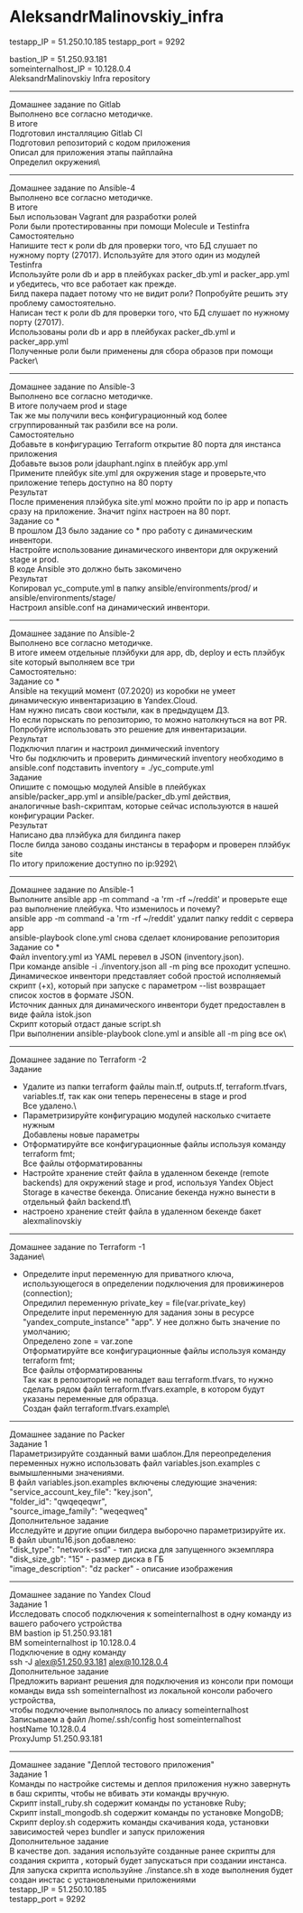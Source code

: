 # AleksandrMalinovskiy_infra
testapp_IP = 51.250.10.185
testapp_port = 9292

bastion_IP = 51.250.93.181\
someinternalhost_IP = 10.128.0.4\
AleksandrMalinovskiy Infra repository
_________________
Домашнее задание по Gitlab\
Выполнено все согласно методичке.\
В итоге\
Подготовил инсталляцию Gitlab CI\
Подготовил репозиторий с кодом приложения\
Описал для приложения этапы пайплайна\
Определил окружения\
________________
Домашнее задание по Ansible-4\
Выполнено все согласно методичке.\
В итоге\
Был использован Vagrant для разработки ролей\
Роли были протестированны  при помощи Molecule и Testinfra\
Самостоятельно\
Напишите тест к роли db для проверки того, что БД слушает по нужному порту (27017). Используйте для этого один из модулей Testinfra\
Используйте роли db и app в плейбуках packer_db.yml и packer_app.yml и убедитесь, что все работает как прежде.\
Билд пакера падает потому что не видит роли? Попробуйте решить эту проблему самостоятельно.\
Написан тест к роли db для проверки того, что БД слушает по нужному порту (27017).\
Использованы роли db и app в плейбуках packer_db.yml и packer_app.yml\
Полученные роли были применены для сбора образов при помощи Packer\
_________________
Домашнее задание по Ansible-3\
Выполнено все согласно методичке.\
В итоге получаем prod и stage\
Так же мы получили весь конфигурационный код более сгруппированный так разбили все на роли.\
Самостоятельно\
Добавьте в конфигурацию Terraform открытие 80 порта для инстанса приложения\
Добавьте вызов роли jdauphant.nginx в плейбук app.yml\
Примените плейбук site.yml для окружения stage и проверьте,что приложение теперь доступно на 80 порту\
Результат\
После применения плэйбука site.yml можно пройти по ip app и попасть сразу на приложение. Значит nginx настроен на 80 порт.\
Задание со *\
В прошлом ДЗ было задание со * про работу с динамическим инвентори.\
Настройте использование динамического инвентори для окружений stage и prod.\
В коде Ansible это должно быть закомичено\
Результат\
Копировал yc_compute.yml в папку ansible/environments/prod/ и ansible/environments/stage/ \
Настроил ansible.conf на динамический инвентори.
____________
Домашнее задание по Ansible-2\
Выполнено все согласно методичке.\
В итоге имеем отдельные плэйбуки для app, db, deploy и есть плэйбук  site который выполняем все три\
Самостоятельно:\
Задание со *\
Ansible на текущий момент (07.2020) из коробки не умеет динамическую инвентаризацию в Yandex.Cloud.\
Нам нужно писать свои костыли, как в предыдущем ДЗ.\
Но если порыскать по репозиторию, то можно натолкнуться на вот PR.\
Попробуйте использовать это решение для инвентаризации.\
Результат\
Подключил плагин и настроил динмический inventory\
Что бы подключить и проверить  динмический inventory необходимо в ansible.conf подставить inventory = ./yc_compute.yml\
Задание\
Опишите с помощью модулей Ansible в плейбуках ansible/packer_app.yml и ansible/packer_db.yml действия,\
аналогичные bash-скриптам, которые сейчас используются в нашей конфигурации Packer.\
Результат\
Написано два плэйбука для билдинга пакер\
После билда заново созданы инстансы в тераформ и проверен плэйбук site\
По итогу приложение доступно по ip:9292\
___________
Домашнее задание по Ansible-1\
Выполните ansible app -m command -a 'rm -rf ~/reddit' и проверьте еще раз выполнение плейбука. Что изменилось и почему?\
ansible app -m command -a 'rm -rf ~/reddit' удалит папку reddit с сервера app\
ansible-playbook clone.yml снова сделает клонирование репозитория\
Задание со *\
Файл inventory.yml из YAML перевел в JSON (inventory.json).\
При команде ansible -i ./inventory.json all -m ping все проходит успешно.\
Динамическое инвентори представляет собой простой исполняемый скрипт (+x), который при запуске с параметром --list возвращает список хостов в формате JSON.\
Источник данных для динамического инвентори будет предоставлен в виде файла istok.json\
Скрипт который отдаст даные script.sh\
При выполнении ansible-playbook clone.yml и ansible all -m ping все ок\

____________
Домашнее задание по Terraform -2\
Задание
- Удалите из папки terraform файлы main.tf, outputs.tf, terraform.tfvars, variables.tf, так как они теперь перенесены в stage и prod\
Все удалено.\
- Параметризируйте конфигурацию модулей насколько считаете нужным\
Добавлены новые параметры
- Отформатируйте все конфигурационные файлы используя команду terraform fmt;\
Все файлы отформатированны
- Настройте хранение стейт файла в удаленном бекенде (remote backends) для окружений stage и prod,
 используя Yandex Object Storage в качестве бекенда. Описание бекенда нужно вынести в отдельный файл backend.tf\
- настроено хранение стeйт файла в удаленном бекенде бакет alexmalinovskiy
________________
Домашнее задание по Terraform -1\
Задание\
- Определите input переменную для приватного ключа, использующегося в определении подключения для
провижинеров (connection); \
Опредилил переменную private_key = file(var.private_key)\
Определите input переменную для задания зоны в ресурсе "yandex_compute_instance" "app". У нее должно быть значение
по умолчанию; \
Определено zone = var.zone \
Отформатируйте все конфигурационные файлы используя команду terraform fmt;\
Все файлы отформатированны\
Так как в репозиторий не попадет ваш terraform.tfvars, то нужно сделать рядом файл terraform.tfvars.example, в
котором будут указаны переменные для образца.\
Создан файл terraform.tfvars.example\
________________
Домашнее задание по Packer\
Задание 1 \
Параметризируйте созданный вами шаблон.Для переопределения переменных нужно использовать файл variables.json.examples
с вымышленными значениями. \
В файл variables.json.examples включены следующие значения: \
  "service_account_key_file": "key.json", \
  "folder_id": "qwqeqeqwr", \
  "source_image_family": "weqeqweq" \
Дополнительное задание \
Исследуйте и другие опции билдера выборочно параметризируйте их. \
В файл ubuntu16.json добавлено: \
  "disk_type": "network-ssd" - тип диска для запущенного экземпляра \
  "disk_size_gb": "15" - размер диска в ГБ \
  "image_description": "dz packer" - описание изображения
________________
Домашнее задание по Yandex Cloud\
Задание 1 \
Исследовать способ подключения к someinternalhost в одну команду из вашего рабочего устройства\
ВМ bastion ip 51.250.93.181 \
ВМ someinternalhost ip 10.128.0.4 \
Подключение в одну команду \
ssh -J alex@51.250.93.181 alex@10.128.0.4 \
Дополнительное задание \
Предложить вариант решения для подключения из консоли при помощи команды вида ssh someinternalhost из локальной консоли рабочего устройства, \
чтобы подключение выполнялось по алиасу someinternalhost \
Записываем а файл /home/.ssh/config
host someinternalhost\
hostName 10.128.0.4 \
ProxyJump 51.250.93.181
_______________
Домашнее задание "Деплой тестового приложения"\
Задание 1\
Команды по настройке системы и деплоя приложения нужно завернуть в баш скрипты, чтобы не вбивать эти команды вручную.\
Скрипт install_ruby.sh содержит команды по установке Ruby;\
Скрипт install_mongodb.sh содержит команды по установке MongoDB;\
Скрипт deploy.sh содержить команды скачивания кода, установки зависимостей через bundler и запуск приложения\
Дополнительное задание\
В качестве доп. задания используйте созданные ранее скрипты для создания скрипта , который будет запускаться при создании инстанса.\
Для запуска скрипта используйне ./instance.sh в ходе выполнения будет создан инстас с установлеными приложениями\
testapp_IP = 51.250.10.185 \
testapp_port = 9292
